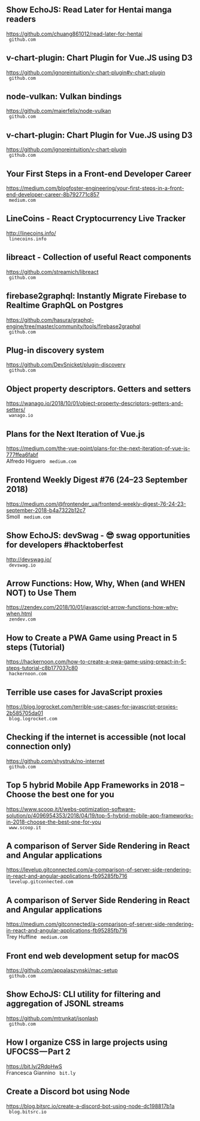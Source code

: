 ## Show EchoJS: Read Later for Hentai manga readers  
https://github.com/chuang861012/read-later-for-hentai  
 ` github.com`
  

## v-chart-plugin: Chart Plugin for Vue.JS using D3  
https://github.com/ignoreintuition/v-chart-plugin#v-chart-plugin  
 ` github.com`
  

## node-vulkan: Vulkan bindings  
https://github.com/maierfelix/node-vulkan  
 ` github.com`
  

## v-chart-plugin: Chart Plugin for Vue.JS using D3  
https://github.com/ignoreintuition/v-chart-plugin  
 ` github.com`
  

## Your First Steps in a Front-end Developer Career  
https://medium.com/blogfoster-engineering/your-first-steps-in-a-front-end-developer-career-8b792771c857  
 ` medium.com`
  

## LineCoins - React Cryptocurrency Live Tracker  
http://linecoins.info/  
 ` linecoins.info`
  

## libreact - Collection of useful React components  
https://github.com/streamich/libreact  
 ` github.com`
  

## firebase2graphql: Instantly Migrate Firebase to Realtime GraphQL on Postgres  
https://github.com/hasura/graphql-engine/tree/master/community/tools/firebase2graphql  
 ` github.com`
  

## Plug-in discovery system  
https://github.com/DevSnicket/plugin-discovery  
 ` github.com`
  

## Object property descriptors. Getters and setters  
https://wanago.io/2018/10/01/object-property-descriptors-getters-and-setters/  
 ` wanago.io`
  

## Plans for the Next Iteration of Vue.js  
https://medium.com/the-vue-point/plans-for-the-next-iteration-of-vue-js-777ffea6fabf  
Alfredo Higuero ` medium.com`
  

## Frontend Weekly Digest #76 (24–23 September 2018)  
https://medium.com/@frontender_ua/frontend-weekly-digest-76-24-23-september-2018-b4a7322b12c7  
Smoll ` medium.com`
  

## Show EchoJS: devSwag - 😎 swag opportunities for developers #hacktoberfest  
http://devswag.io/  
 ` devswag.io`
  

## Arrow Functions: How, Why, When (and WHEN NOT) to Use Them  
https://zendev.com/2018/10/01/javascript-arrow-functions-how-why-when.html  
 ` zendev.com`
  

## How to Create a PWA Game using Preact in 5 steps (Tutorial)  
https://hackernoon.com/how-to-create-a-pwa-game-using-preact-in-5-steps-tutorial-c8b177037c80  
 ` hackernoon.com`
  

## Terrible use cases for JavaScript proxies  
https://blog.logrocket.com/terrible-use-cases-for-javascript-proxies-2b585705da01  
 ` blog.logrocket.com`
  

## Checking if the internet is accessible (not local connection only)  
https://github.com/shystruk/no-internet  
 ` github.com`
  

## Top 5 hybrid Mobile App Frameworks in 2018 – Choose the best one for you  
https://www.scoop.it/t/webs-optimization-software-solution/p/4096954353/2018/04/19/top-5-hybrid-mobile-app-frameworks-in-2018-choose-the-best-one-for-you  
 ` www.scoop.it`
  

## A comparison of Server Side Rendering in React and Angular applications  
https://levelup.gitconnected.com/a-comparison-of-server-side-rendering-in-react-and-angular-applications-fb95285fb716  
 ` levelup.gitconnected.com`
  

## A comparison of Server Side Rendering in React and Angular applications  
https://medium.com/gitconnected/a-comparison-of-server-side-rendering-in-react-and-angular-applications-fb95285fb716  
Trey Huffine ` medium.com`
  

## Front end web development setup for macOS  
https://github.com/appalaszynski/mac-setup  
 ` github.com`
  

## Show EchoJS: CLI utility for filtering and aggregation of JSONL streams  
https://github.com/mtrunkat/jsonlash  
 ` github.com`
  

## How I organize CSS in large projects using UFOCSS — Part 2  
https://bit.ly/2RdpHwS  
Francesca Giannino ` bit.ly`
  

## Create a Discord bot using Node  
https://blog.bitsrc.io/create-a-discord-bot-using-node-dc198817b1a  
 ` blog.bitsrc.io`
  

